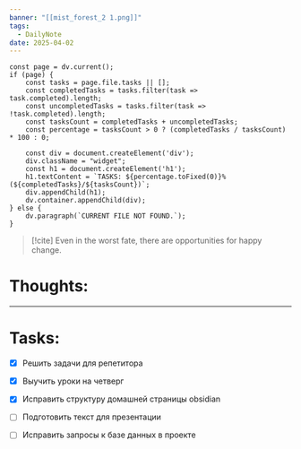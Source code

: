 ```yaml
---
banner: "[[mist_forest_2 1.png]]"
tags:
  - DailyNote
date: 2025-04-02
---
```


```dataviewjs
const page = dv.current();
if (page) {
    const tasks = page.file.tasks || [];
    const completedTasks = tasks.filter(task => task.completed).length;
    const uncompletedTasks = tasks.filter(task => !task.completed).length;
    const tasksCount = completedTasks + uncompletedTasks;
    const percentage = tasksCount > 0 ? (completedTasks / tasksCount) * 100 : 0;

    const div = document.createElement('div');
    div.className = "widget";
    const h1 = document.createElement('h1');
    h1.textContent = `TASKS: ${percentage.toFixed(0)}% (${completedTasks}/${tasksCount})`;
    div.appendChild(h1);
    dv.container.appendChild(div);
} else {
    dv.paragraph(`CURRENT FILE NOT FOUND.`);
}
```

> [!cite] 
> Even in the worst fate, there are opportunities for happy change.


# **Thoughts:**


---

# **Tasks:**

- [x] Решить задачи для репетитора
- [x] Выучить уроки на четверг
- [x] Исправить структуру домашней страницы obsidian
- [ ] Подготовить текст для презентации 
- [ ] Исправить запросы к базе данных в проекте

